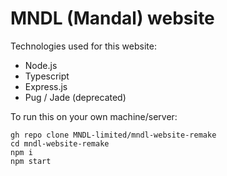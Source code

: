 # MNDL (Mandal) website

Technologies used for this website:

- Node.js
- Typescript
- Express.js
- Pug / Jade (deprecated)

To run this on your own machine/server:

```
gh repo clone MNDL-limited/mndl-website-remake
cd mndl-website-remake
npm i
npm start
```
